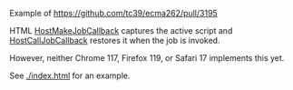 Example of https://github.com/tc39/ecma262/pull/3195

HTML [HostMakeJobCallback](https://html.spec.whatwg.org/multipage/webappapis.html#hostmakejobcallback)
captures the active script and [HostCallJobCallback](https://html.spec.whatwg.org/multipage/webappapis.html#hostcalljobcallback)
restores it when the job is invoked.

However, neither Chrome 117, Firefox 119, or Safari 17 implements this yet.

See [./index.html](./index.html) for an example.
